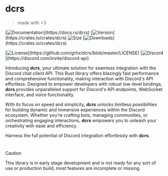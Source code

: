 # dcrs

> made with <3

[![Documentation](https://img.shields.io/badge/Docs.rs-gray?logo="docs.rs"&logoColor="yellow")](https://docs.rs/dcrs)
[![Version](https://img.shields.io/crates/v/dcrs?label="Crates.io"&color="orange"&logo="rust"&logoColor="orange")](https://crates.io/crates/dcrs)
![Size](https://img.shields.io/github/languages/code-size/grhx/dcrs?label="Size"&color="green")
[![Downloads](https://img.shields.io/crates/d/dcrs?label="Downloads"&color="blue")](https://crates.io/crates/dcrs)

[![License](https://img.shields.io/github/license/grhx/dcrs?label="License"&color="AA55AA")](https://github.com/grhx/dcrs/blob/master/LICENSE)
[![Discord](https://img.shields.io/discord/81384788765712384?label="Discord%20API"&logo="discord"&logoColor="7289da"&color="7289da")](https://discord.com/invite/discord-api)

[comment]:<img align="right" src="https://i.imgur.com/QizpY58.png" width="300" />

Introducing **dcrs**, your ultimate solution for seamless integration with the Discord chat client API. This Rust library offers blazingly fast performance and comprehensive functionality, making interaction with Discord's API effortless. Designed to empower developers with robust low-level bindings, **dcrs** provides unparalleled support for Discord's API endpoints, WebSocket interface, and voice functionality.

With its focus on speed and simplicity, **dcrs** unlocks limitless possibilities for building dynamic and immersive experiences within the Discord ecosystem. Whether you're crafting bots, managing communities, or orchestrating engaging interactions, **dcrs** empowers you to unleash your creativity with ease and efficiency.

Harness the full potential of Discord integration effortlessly with **dcrs**.

#

> [!CAUTION]
>
> This library is in early stage development and is not ready for any sort of use or production build, most features are incomplete or missing.
